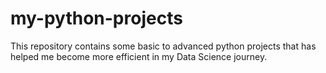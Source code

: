 # my-python-projects
This repository contains some basic to advanced python projects that has helped me become more efficient in my Data Science journey.  
